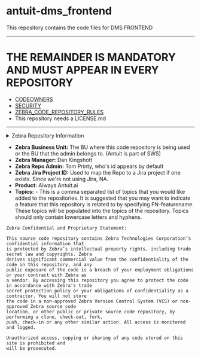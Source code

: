 # antuit-dms_frontend

This repository contains the code files for DMS FRONTEND

----
# THE REMAINDER IS MANDATORY AND MUST APPEAR IN EVERY REPOSITORY

* [CODEOWNERS](./CODEOWNERS.md)
* [SECURITY](./SECURITY.md)
* [ZEBRA_CODE_REPOSITORY_RULES](./ZEBRA_CODE_REPOSITORY_RULES.md)
* This repository needs a LICENSE.md

----

<details>
    <summary>Zebra Repository Information</summary>
    <ul>
        <li> Zebra Business Unit : SWS </li>
        <li> Zebra Manager : Anant Unde, anant.unde@zebra.com </li>
        <li> Zebra Repo Admin: au3551 </li>
        <li> Zebra Jira Project ID: NA  </li>
        <li> Product: Antuit.ai </li>
        <li> Topics: antuit-ai, dms, frontend </li>
    </ul>
</details>

* **Zebra Business Unit:**  The BU where this code repository is being used or the BU that the admin belongs to. (Antuit is part of SWS)
* **Zebra Manager:**  Dan Kingshott
* **Zebra Repo Admin:**  Tom Printy, who's id appears by default
* **Zebra Jira Project ID:**  Used to map the Repo to a Jira project if one exists.  Since we're not using Jira, NA.
* **Product:** Always Antuit.ai
* **Topics:**  - This is a comma separated list of topics that you would like added to the repositories. It is suggested that you may want to indicate a feature that this repository is related to by specifying FN-featurename. These topics will be populated into the topics of the repository. Topics should only contain lowercase letters and hyphens.

~~~~
Zebra Confidential and Proprietary Statement:

This source code repository contains Zebra Technologies Corporation’s confidential information that 
is protected by Zebra’s intellectual property rights, including trade secret law and copyrights. Zebra 
derives significant commercial value from the confidentiality of the code in this repository, and any 
public exposure of the code is a breach of your employment obligations or your contract with Zebra as 
a vendor. By accessing this repository you agree to protect the code in accordance with Zebra’s trade 
secret protection policy or your obligations of confidentiality as a contractor. You will not store 
the code in a non-approved Zebra Version Control System (VCS) or non-approved Zebra source code 
location, or other public or private source code repository, by performing a clone, check-out, fork, 
push, check-in or any other similar action. All access is monitored and logged.  

Unauthorized access, copying or sharing of any code stored on this site is prohibited and 
will be prosecuted.
~~~~